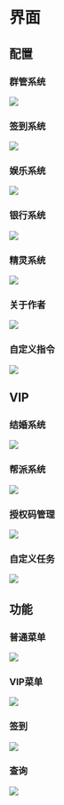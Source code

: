 # 界面

## 配置

### 群管系统
![](https://res.drea.cc/img/drea/app/ui/配置/群管系统.png?v=1.0.0)

### 签到系统
![](https://res.drea.cc/img/drea/app/ui/配置/签到系统.png?v=1.0.0)

### 娱乐系统
![](https://res.drea.cc/img/drea/app/ui/配置/娱乐系统.png?v=1.0.0)

### 银行系统
![](https://res.drea.cc/img/drea/app/ui/配置/银行系统.png?v=1.0.0)

### 精灵系统
![](https://res.drea.cc/img/drea/app/ui/配置/精灵系统.png?v=1.0.0)

### 关于作者
![](https://res.drea.cc/img/drea/app/ui/配置/关于作者.png?v=1.0.0)

### 自定义指令
![](https://res.drea.cc/img/drea/app/ui/配置/自定义指令.png?v=1.0.0)

## VIP

### 结婚系统
![](https://res.drea.cc/img/drea/app/ui/VIP/结婚系统.png?v=1.0.0)

### 帮派系统
![](https://res.drea.cc/img/drea/app/ui/VIP/帮派系统.png?v=1.0.0)

### 授权码管理
![](https://res.drea.cc/img/drea/app/ui/VIP/授权码管理.png?v=1.0.0)

### 自定义任务
![](https://res.drea.cc/img/drea/app/ui/VIP/自定义任务.png?v=1.0.0)

## 功能

### 普通菜单
![](https://res.drea.cc/img/drea/app/ui/功能/普通菜单.png?v=1.0.0)

### VIP菜单
![](https://res.drea.cc/img/drea/app/ui/功能/VIP菜单.png?v=1.0.0)

### 签到
![](https://res.drea.cc/img/drea/app/ui/功能/签到.png?v=1.0.0)

### 查询
![](https://res.drea.cc/img/drea/app/ui/功能/查询.png?v=1.0.0)
